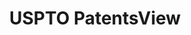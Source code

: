 ---
layout: default
bigquery: https://console.cloud.google.com/bigquery?p=patents-public-data&d=patentsview&page=dataset
citation: Attribution should be given to PatentsView for use, distribution, or derivative
  works.
code: https://github.com/CSSIP-AIR/PatentsView-Code-Snippets/
contributors: USPTO
cost: None
description: 'PatentsView includes US patent data including raw data (summaries, applications,
  pregrant applications), disambugations of inventors and assignees, and inventor
  gender estimates.  Also foreign priority data, # of figures and sheets, and government
  interest statements.'
documentation: https://patentsview.org/query/builder-faqs
last_edit: 04/08/2022, 14:54:28
location: https://patentsview.org/
maintained_by: USPTO
record_creation_timestamp: 12/2/2020 17:20:46
schema_fields:
- section_id
- subcategory_id
- designation
- assignee_id
- gi_statement
- latitude
- level_two
- num_sheets
- lname
- rel_id
- disamb_inventor_id_20171226
- classification_data_source
- rawassignee_id
- contract_award_number
- symbol_position
- subclass_id
- series_code
- num_figures
- action_date
- disamb_inventor_id_20171003
- publication_number
- length
- classification_status
- status
- state
- id
- disamb_inventor_id_20200331
- latin_name
- section
- term_disclaimer
- disamb_inventor_id_20201229
- f102_date
- country_transformed
- male_flag
- disamb_assignee_id_20200331
- disamb_assignee_id_20190820
- disamb_inventor_id_20170307
- ipc_version_indicator
- rule_47
- disamb_inventor_id_20181127
- variety
- dependent
- disamb_assignee_id_20200630
- lawyer_id
- deceased
- group
- field_title
- city
- group_id
- subsection_id
- level_three
- number
- f371_date
- disamb_inventor_id_20191231
- location_id
- num
- date
- doctype
- disamb_inventor_id_20191008
- lapse_of_patent
- ipc_class
- disamb_inventor_id_20180528
- disamb_inventor_id_20190312
- title
- rawinventor_id
- rawlocation_id
- _371_date
- main_group
- classification_value
- subgroup
- state_fips
- fname
- citation_id
- withdrawn
- _102_date
- latlong
- subclass
- relkind
- male
- type
- subgroup_id
- county_fips
- inventor_id
- classification_level
- sector_title
- patent_id
- application_id
- level_one
- county
- country
- disamb_assignee_id_20191008
- term_grant
- disamb_inventor_id_20200630
- filename
- applicant_type
- disamb_assignee_id_20191231
- reldocno
- exemplary
- term_extension
- disamb_inventor_id_20190820
- disclaimer_date
- field_id
- organization_id
- abstract
- longitude
- attribution_status
- name
- mainclass_id
- organization
- disamb_inventor_id_20200929
- category
- num_claims
- text
- role
- disamb_inventor_id_20170808
- disamb_assignee_id_20190312
- sequence
- doc_type
- disamb_assignee_id_20181127
- uuid
- disamb_assignee_id_20200929
- category_id
- kind
- name_first
- name_last
shortname: patentsview
tags:
- disambiguation
- United States
- gender
terms_of_use: Creative Commons Attribution 4.0 International License.
timeframe: 1963-1999
title: USPTO PatentsView
uuid: cf1780b1-e265-4e49-8d1d-83b9cfe0fd9a
---